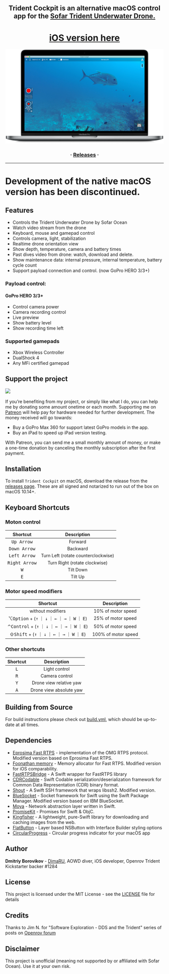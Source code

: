 
<h2 align="center">Trident Cockpit is an alternative macOS control app for the <a href="https://www.sofarocean.com/products/trident?aff=30">Sofar Trident Underwater Drone.</a></h2>

<h1 align="center">
<a href="https://dimaru.github.com.tridentcockpit">iOS version here</a>
</h1>

<p align="center">
<img src="https://github.com/DimaRU/TridentCockpit/raw/master/Screenshots/MacBook Pro.png" />
</p>
<h3 align="center"> ·
<a href="https://github.com/DimaRU/TridentCockpit/releases">Releases</a> ·
</h3>

---

# Development of the native macOS version has been discontinued.

## Features

* Controls the Trident Underwater Drone by Sofar Ocean
* Watch video stream from the drone
* Keyboard, mouse and gamepad control 
* Controls camera, light, stabilization
* Realtime drone orientation view
* Show depth, temperature, camera and battery times
* Past dives video from drone: watch, download and delete.
* Show maintenance data: internal pressure, internal temperature, battery cycle count
* Support payload connection and control. (now GoPro HERO 3/3+)

### Payload control:
#### GoPro HERO 3/3+
* Control camera power
* Camera recording control
* Live preview
* Show battery level
* Show recording time left

### Supported gamepads

* Xbox Wireless Controller
* DualShock 4
* Any MFi certified gamepad

## Support the project
<a href="https://www.patreon.com/DimaRU" data-patreon-widget-type="become-patron-button"><img src="https://img.shields.io/endpoint?style=for-the-badge&url=https%3A%2F%2Fshieldsio-patreon.herokuapp.com%2FDimaRU"></a>

If you’re benefiting from my project, or simply like what I do, you can help me by donating some amount onetime or each month. Supporting me on [Patreon](https://www.patreon.com/DimaRU) will help pay for hardware needed for further development.
The money received will go towards:

* Buy a GoPro Max 360 for support latest GoPro models in the app.
* Buy an iPad to speed up iPad version testing.

With Patreon, you can send me a small monthly amount of money, or make a one-time donation by canceling the monthly subscription after the first payment.

## Installation

To install `Trident Cockpit` on macOS, download the release from the [releases page](https://github.com/DimaRU/TridentCockpit/releases).
These are all signed and notarized to run out of the box on macOS 10.14+.

## Keyboard Shortcuts

### Moton control

 Shortcut | Description
|:-:|:-:|
 <kbd>Up Arrow</kbd> | Forward
 <kbd>Down Arrow</kbd> | Backward
 <kbd>Left Arrow</kbd> | Turn Left (rotate counterclockwise)
 <kbd>Right Arrow</kbd> | Turn Right (rotate clockwise)
 <kbd>W</kbd> | Tilt Down
 <kbd>E</kbd> | Tilt Up

### Motor speed modifiers

 Shortcut | Description 
|:-:|:-:|
without modifiers | 10% of motor speed
&#8997;<kbd>Option</kbd> + (<kbd>&uarr;</kbd> &#65372; <kbd>&darr;</kbd> &#65372; <kbd>&larr;</kbd> &#65372; <kbd>&rarr;</kbd> &#65372; <kbd>W</kbd> &#65372; <kbd>E</kbd>) | 25% of motor speed
&#8963;<kbd>Control</kbd> + (<kbd>&uarr;</kbd> &#65372; <kbd>&darr;</kbd> &#65372; <kbd>&larr;</kbd> &#65372; <kbd>&rarr;</kbd> &#65372; <kbd>W</kbd> &#65372; <kbd>E</kbd>) | 50% of motor speed
&#8679;<kbd>Shift</kbd> + (<kbd>&uarr;</kbd> &#65372; <kbd>&darr;</kbd> &#65372; <kbd>&larr;</kbd> &#65372; <kbd>&rarr;</kbd> &#65372; <kbd>W</kbd> &#65372; <kbd>E</kbd>) | 100% of motor speed

### Other shortcuts

 Shortcut | Description
|:-:|:-:|
 <kbd>L</kbd> | Light control
 <kbd>R</kbd> | Camera control
 <kbd>Y</kbd> | Drone view relative yaw
 <kbd>A</kbd> | Drone view absolute yaw

## Building from Source

For build instructions please check out [build.yml](https://github.com/DimaRU/TridentCockpit/blob/master/.github/workflows/build.yml), which should be up-to-date at all times.

## Dependencies

* [Eprosima Fast RTPS](https://github.com/DimaRU/Fast-RTPS) - implementation of the OMG RTPS protocol. Modified version based on Eprosima Fast RTPS.
* [Foonathan memory](https://github.com/DimaRU/memory) - Memory allocator for Fast RTPS. Modified version for iOS comparability.
* [FastRTPSBridge](https://github.com/DimaRU/FastRTPSBridge) - A Swift wrapper for FastRTPS library
* [CDRCodable](https://github.com/DimaRU/CDRCodable) - Swift Codable serialization/deserialization framework for Common Data Representation (CDR) binary format.
* [Shout](https://github.com/DimaRU/Shout) - A Swift SSH framework that wraps libssh2. Modified version.
* [BlueSocket](https://github.com/DimaRU/BlueSocket) - Socket framework for Swift using the Swift Package Manager. Modified version based on IBM BlueSocket.
* [Moya](https://github.com/Moya/Moya) - Network abstraction layer written in Swift.
* [PromiseKit](https://github.com/mxcl/PromiseKit) - Promises for Swift & ObjC.
* [Kingfisher](https://github.com/onevcat/Kingfisher) - A lightweight, pure-Swift library for downloading and caching images from the web.
* [FlatButton](https://github.com/OskarGroth/FlatButton) - Layer based NSButton with Interface Builder styling options
* [CircularProgress](https://github.com/sindresorhus/CircularProgress) - Circular progress indicator for your macOS app


## Author

**Dmitriy Borovikov** - [DimaRU](https://github.com/DimaRU), AOWD diver, iOS developer, Openrov Trident Kickstarter backer #1284

## License

This project is licensed under the MIT License - see the [LICENSE](LICENSE) file for details

## Credits

Thanks to Jim N. for "Software Exploration - DDS and the Trident" series of posts on [Openrov forum](https://forum.openrov.com/t/software-exploration-dds-and-the-trident-5-fastrtps/7277)

## Disclaimer

This project is unofficial (meaning not supported by or affiliated with Sofar Ocean). Use it at your own risk.
